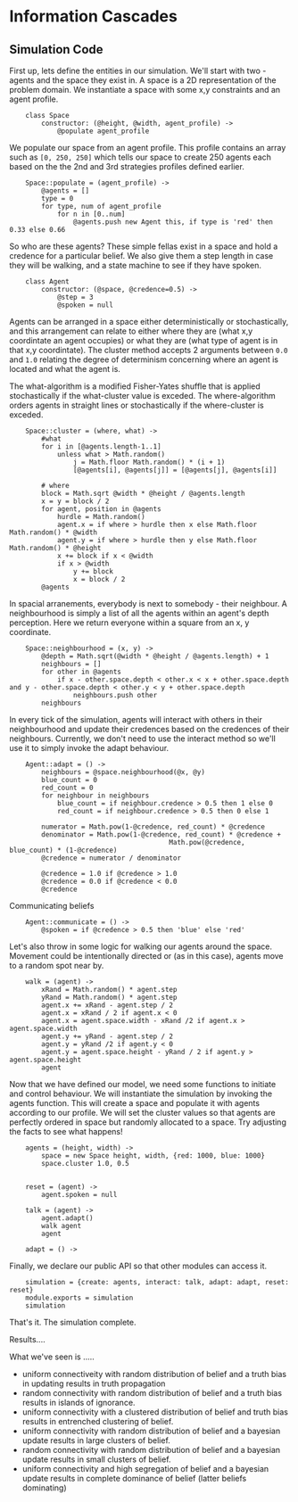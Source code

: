 # Information Cascades

## Simulation Code


First up, lets define the entities in our simulation.  We'll start with two - agents and the space they exist in.  A space is a 2D representation of the problem domain.  We instantiate a space with some x,y constraints and an agent profile.


		class Space
			constructor: (@height, @width, agent_profile) ->
				@populate agent_profile


We populate our space from an agent profile.  This profile contains an array such as `[0, 250, 250]` which tells our space to create 250 agents each based on the the 2nd and 3rd strategies profiles defined earlier.


		Space::populate = (agent_profile) ->
			@agents = []
			type = 0
			for type, num of agent_profile
				for n in [0..num]
					@agents.push new Agent this, if type is 'red' then 0.33 else 0.66


So who are these agents?  These simple fellas exist in a space and hold a credence for a particular belief.  We also give them a step length in case they will be walking, and a state machine to see if they have spoken.


		class Agent
			constructor: (@space, @credence=0.5) ->
				@step = 3
				@spoken = null


Agents can be arranged in a space either deterministically or stochastically, and this arrangement can relate to either where they are (what x,y coordintate an agent occupies) or what they are (what type of agent is in that x,y coordintate).  The cluster method accepts 2 arguments between `0.0` and `1.0` relating the degree of determinism concerning where an agent is located and what the agent is.

The what-algorithm is a modified Fisher-Yates shuffle that is applied stochastically if the what-cluster value is exceded.  The where-algorithm orders agents in straight lines or stochastically if the where-cluster is exceded.


		Space::cluster = (where, what) ->
			#what
			for i in [@agents.length-1..1]
				unless what > Math.random()
					j = Math.floor Math.random() * (i + 1)
					[@agents[i], @agents[j]] = [@agents[j], @agents[i]]

			# where
			block = Math.sqrt @width * @height / @agents.length
			x = y = block / 2
			for agent, position in @agents
				hurdle = Math.random()
				agent.x = if where > hurdle then x else Math.floor Math.random() * @width
				agent.y = if where > hurdle then y else Math.floor Math.random() * @height
				x += block if x < @width
				if x > @width 
					y += block
					x = block / 2
			@agents


In spacial arranements, everybody is next to somebody - their neighbour.  A neighbourhood is simply a list of all the agents within an agent's depth perception.  Here we return everyone within a square from an x, y coordinate.


		Space::neighbourhood = (x, y) ->
			@depth = Math.sqrt(@width * @height / @agents.length) + 1
			neighbours = []
			for other in @agents
				if x - other.space.depth < other.x < x + other.space.depth and y - other.space.depth < other.y < y + other.space.depth
					neighbours.push other
			neighbours


In every tick of the simulation, agents will interact with others in their neighbourhood and update their credences based on the credences of their neighbours.  Currently, we don't need to use the interact method so we'll use it to simply invoke the adapt behaviour.

	
		Agent::adapt = () ->
			neighbours = @space.neighbourhood(@x, @y)
			blue_count = 0
			red_count = 0
			for neighbour in neighbours
				blue_count = if neighbour.credence > 0.5 then 1 else 0
				red_count = if neighbour.credence > 0.5 then 0 else 1

			numerator = Math.pow(1-@credence, red_count) * @credence
			denominator = Math.pow(1-@credence, red_count) * @credence +
											Math.pow(@credence, blue_count) * (1-@credence)
			@credence = numerator / denominator

			@credence = 1.0 if @credence > 1.0
			@credence = 0.0 if @credence < 0.0
			@credence

			
Communicating beliefs


		Agent::communicate = () ->
			@spoken = if @credence > 0.5 then 'blue' else 'red'



Let's also throw in some logic for walking our agents around the space.  Movement could be intentionally directed or (as in this case), agents move to a random spot near by.


		walk = (agent) ->
			xRand = Math.random() * agent.step
			yRand = Math.random() * agent.step
			agent.x += xRand - agent.step / 2
			agent.x = xRand / 2 if agent.x < 0
			agent.x = agent.space.width - xRand /2 if agent.x > agent.space.width
			agent.y += yRand - agent.step / 2
			agent.y = yRand /2 if agent.y < 0
			agent.y = agent.space.height - yRand / 2 if agent.y > agent.space.height
			agent


Now that we have defined our model, we need some functions to initiate and control behaviour.  We will instantiate the simulation by invoking the agents function.  This will create a space and populate it with agents according to our profile.  We will set the cluster values so that agents are perfectly ordered in space but randomly allocated to a space.  Try adjusting the facts to see what happens! 


		agents = (height, width) ->
			space = new Space height, width, {red: 1000, blue: 1000}
			space.cluster 1.0, 0.5


		reset = (agent) ->
			agent.spoken = null 

		talk = (agent) ->
			agent.adapt()
			walk agent
			agent

		adapt = () ->


Finally, we declare our public API so that other modules can access it.

		
		simulation = {create: agents, interact: talk, adapt: adapt, reset: reset}
		module.exports = simulation
		simulation

That's it. The simulation complete.

Results....


What we've seen is .....

- uniform connectiveity with random distribution of belief and a truth bias in updating results in truth propagation 
- random connectivity with random distribution of belief and a truth bias results in islands of ignorance.
- uniform connectivity with a clustered distribution of belief and truth bias results in entrenched clustering of belief.
- uniform connectivity with random distribution of belief and a bayesian update results in large clusters of belief.
- random connectivity with random distribution of belief and a bayesian update results in small clusters of belief.
- uniform connectivity and high segregation of belief and a bayesian update results in complete dominance of belief (latter beliefs dominating)







